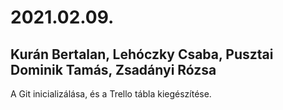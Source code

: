 ﻿# 2021.02.09.
## Kurán Bertalan, Lehóczky Csaba, Pusztai Dominik Tamás, Zsadányi Rózsa
A Git inicializálása, és a Trello tábla kiegészítése. 
